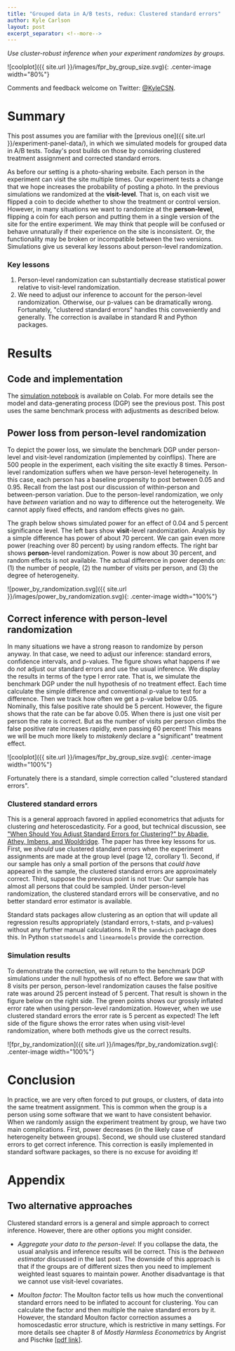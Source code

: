 ```yaml
---
title: "Grouped data in A/B tests, redux: Clustered standard errors"
author: Kyle Carlson
layout: post
excerpt_separator: <!--more-->
---
```


*Use cluster-robust inference when your experiment randomizes by groups.*

![coolplot]({{ site.url }}/images/fpr_by_group_size.svg){: .center-image width="80%"}
<!--more-->
<!-- *The initial draft benefited greatly from the thoughtful feedback of these reviewers: Julian Schuessler ([`@juli_schuess`](https://twitter.com/juli_schuess)), Adam Haber ([`@_adam_haber`](https://twitter.com/_adam_haber)), Carl Nadler, and Yu-Hsin ([`@_yuhsin`](https://twitter.com/_yuhsin)).* 
{: style="font-size:75%;line-height:100%;" } -->

Comments and feedback welcome on Twitter: [@KyleCSN](https://twitter.com/KyleCSN).

# Summary

This post assumes you are familiar with the [previous one]({{ site.url }}/experiment-panel-data/), in which we simulated models for grouped data in A/B tests. Today's post builds on those by considering clustered treatment assignment and corrected standard errors.

As before our setting is a photo-sharing website. Each person in the experiment can visit the site multiple times. Our experiment tests a change that we hope increases the probability of posting a photo. In the previous simulations we randomized at the **visit-level**. That is, on each visit we flipped a coin to decide whether to show the treatment or control version. However, in many situations we want to randomize at the **person-level**, flipping a coin for each person and putting them in a single version of the site for the entire experiment. We may think that people will be confused or behave unnaturally if their experience on the site is inconsistent. Or, the functionality may be broken or incompatible between the two versions. Simulations give us several key lessons about person-level randomization.

### Key lessons

1. Person-level randomization can substantially decrease statistical power relative to visit-level randomization.
2. We need to adjust our inference to account for the person-level randomization. Otherwise, our p-values can be dramatically wrong. Fortunately, "clustered standard errors" handles this conveniently and generally. The correction is availabe in standard R and Python packages.

<!-- 
Based on Corollary 1, standard errors must account for clustering if there is clustering in assignments.
Corollary 2: CLustered ses are approx correct if the data has a small proportion of the clusters in the population.
If all clusters are in the sample AND there is perfect correlation in the assignment, then there is no improvement over clustered standard errors. Overwise the clsutered SE will be conservative.
 -->

# Results

## Code and implementation

The [simulation notebook](https://colab.research.google.com/drive/1FxoZbFxknhXc4ISEvJBXkS80NONO1nW_?usp=sharing) is available on Colab. For more details see the model and data-generating process (DGP) see the previous post. This post uses the same benchmark process with adjustments as described below.

## Power loss from person-level randomization

To depict the power loss, we simulate the benchmark DGP under person-level and visit-level randomization (implemented by coinflips). There are 500 people in the experiment, each visiting the site exactly 8 times. Person-level randomization suffers when we have person-level heterogeneity. In this case, each person has a baseline propensity to post between 0.05 and 0.95. Recall from the last post our discussion of within-person and between-person variation. Due to the person-level randomization, we only have *between* variation and no way to difference out the heterogeneity. We cannot apply fixed effects, and random effects gives no gain.

The graph below shows simulated power for an effect of 0.04 and 5 percent significance level. The left bars show **visit**-level randomization. Analysis by a simple difference has power of about 70 percent. We can gain even more power (reaching over 80 percent) by using random effects. The right bar shows **person**-level randomization. Power is now about 30 percent, and random effects is not available. The actual difference in power depends on: (1) the number of people, (2) the number of visits per person, and (3) the degree of heterogeneity.

![power_by_randomization.svg]({{ site.url }}/images/power_by_randomization.svg){: .center-image width="100%"}

<!-- ![se_randomization]({{ site.url }}/images/se_randomization.svg){: .center-image width="100%"} -->


## Correct inference with person-level randomization

In many situations we have a strong reason to randomize by person anyway. In that case, we need to adjust our inference: standard errors, confidence intervals, and p-values. The figure shows what happens if we do _not_ adjust our standard errors and use the usual inference. We display the results in terms of the type I error rate. That is, we simulate the benchmark DGP under the null hypothesis of no treatment effect. Each time calculate the simple difference and conventional p-value to test for a difference. Then we track how often we get a p-value below 0.05. Nominally, this false positive rate should be 5 percent. However, the figure shows that the rate can be far above 0.05. When there is just one visit per person the rate is correct. But as the number of visits per person climbs the false positive rate increases rapidly, even passing 60 percent! This means we will be much more likely to *mistakenly* declare a "significant" treatment effect.

![coolplot]({{ site.url }}/images/fpr_by_group_size.svg){: .center-image width="100%"}

Fortunately there is a standard, simple correction called "clustered standard errors".


### Clustered standard errors

This is a general approach favored in applied econometrics that adjusts for clustering _and_ heteroscedasticity. For a good, but technical discussion, see ["When Should You Adjust Standard Errors for Clustering?" by Abadie, Athey, Imbens, and Wooldridge](https://economics.mit.edu/files/13927). The paper has three key lessons for us. First, we _should_ use clustered standard errors when the experiment assignments are made at the group level (page 12, corollary 1). Second, if our sample has only a small portion of the persons that _could have_ appeared in the sample, the clustered standard errors are approximately correct. Third, suppose the previous point is not true: Our sample has almost all persons that could be sampled. Under person-level randomization, the clustered standard errors will be conservative, and no better standard error estimator is available.

Standard stats packages allow clustering as an option that will update all regression results appropriately (standard errors, t-stats, and p-values) without any further manual calculations. In R the `sandwich` package does this. In Python `statsmodels` and `linearmodels` provide the correction. 


### Simulation results

To demonstrate the correction, we will return to the benchmark DGP simulations under the null hypothesis of no effect. Before we saw that with 8 visits per person, person-level randomization causes the false positive rate was around 25 percent instead of 5 percent. That result is shown in the figure below on the right side. The green points shows our grossly inflated error rate when using person-level randomization. However, when we use clustered standard errors the error rate is 5 percent as expected! The left side of the figure shows the error rates when using visit-level randomization, where both methods give us the correct results.

![fpr_by_randomization]({{ site.url }}/images/fpr_by_randomization.svg){: .center-image width="100%"}


# Conclusion

In practice, we are very often forced to put groups, or clusters, of data into the same treatment assignment. This is common when the group is a person using some software that we want to have consistent behavior. When we randomly assign the experiment treatment by group, we have two main complications. First, power decreases (in the likely case of heterogeneity between groups). Second, we should use clustered standard errors to get correct inference. This correction is easily implemented in standard software packages, so there is no excuse for avoiding it!

<!-- ## Notes -->



# Appendix

## Two alternative approaches

Clustered standard errors is a general and simple approach to correct inference. However, there are other options you might consider.

* _Aggregate your data to the person-level_:  If you collapse the data, the usual analysis and inference results will be correct. This is the _between estimator_ discussed in the last post. The downside of this approach is that if the groups are of different sizes then you need to implement weighted least squares to maintain power. Another disadvantage is that we cannot use visit-level covariates.

* _Moulton factor_: The Moulton factor tells us how much the conventional standard errors need to be inflated to account for clustering. You can calculate the factor and then multiple the naive standard errors by it. However, the standard Moulton factor correction assumes a homoscedastic error structure, which is restrictive in many settings. For more details see chapter 8 of _Mostly Harmless Econometrics_ by Angrist and Pischke [[pdf link](http://econ.lse.ac.uk/staff/spischke/mhe/ex_ch8.pdf)].
